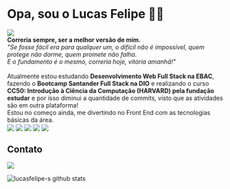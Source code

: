 # Opa, sou o Lucas Felipe 👋🏾

<div>
  <img src="https://camo.githubusercontent.com/decbeb6b907f7b287f11f73d2d0baa3ce59b470e5c24c0e380b1dd518b656fe4/68747470733a2f2f726561646d652d747970696e672d7376672e6865726f6b756170702e636f6d3f73697a653d3330266475726174696f6e3d3430303026636f6c6f723d3431414446422663656e7465723d66616c736f267643656e7465723d66616c736f2677696474683d363530266865696768743d3930266c696e65733d57656c636f6d652b746f2b6d792b70726f66696c652b6f6e2b4769746875623b49276d2b612b7765622b646576656c6f706d656e742b73747564656e74">
  <br>
  <b>Correria sempre, ser a melhor versão de mim.</b>
    <br>
  <em>"Se fosse fácil era para qualquer um, o difícil não é impossível, quem protege não dorme, quem promete não falha.<br>
  E o fundamento é o mesmo, correria hoje, vitória amanhã!"</em>
</div>
<br>
<div style="display: inline-block">
  Atualmente estou estudando <b> Desenvolvimento Web Full Stack na EBAC</b>, fazendo o <b>Bootcamp Santander Full Stack na DIO</b> e realizando o curso <b> CC50: Introdução à Ciência da Computação (HARVARD) pela fundação estudar</b> e por isso diminui a quantidade de commits, visto que as atividades são em outra plataforma!
<br>
Estou no começo ainda, me divertindo no Front End com as tecnologias básicas da área.</br>
<img align="center" src="https://img.shields.io/badge/HTML5-E34F26?style=for-the-badge&logo=html5&logoColor=white">
<img align="center" src="https://img.shields.io/badge/CSS3-1572B6?style=for-the-badge&logo=css3&logoColor=white">
<img align="center" src="https://img.shields.io/badge/JavaScript-F7DF1E?style=for-the-badge&logo=javascript&logoColor=black">
<img align="center" src="https://img.shields.io/badge/Bootstrap-563D7C?style=for-the-badge&logo=bootstrap&logoColor=white">
<img align="center" src="https://img.shields.io/badge/jQuery-0769AD?style=for-the-badge&logo=jquery&logoColor=white">
</div>

## Contato

<a href="https://www.linkedin.com/in/lucas-felipe-39ab96236/" target="_blank"><img src="https://img.shields.io/badge/-LinkedIn-%230077B5?style=for-the-badge&logo=linkedin&logoColor=white" target="_blank"></a> 

![lucasfelipe-s github stats](https://github-readme-stats.vercel.app/api?username=lucasfelipe-s&hide=["issues"]&show_icons=true)
